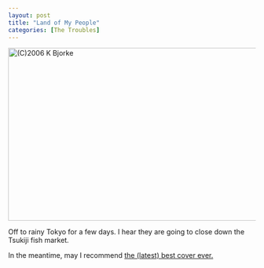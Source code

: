 ```yaml
---
layout: post
title: "Land of My People"
categories: [The Troubles]
---
```

<img title="(C)2006 K Bjorke" src="http://www.botzilla.com/blog/pix2006/2006_05a_11-lite.jpg" width="807" height="353" border="0" />

Off to rainy Tokyo for a few days. I hear they are going to close down the Tsukiji fish market.

In the meantime, may I recommend <a href="http://www.last.fm/music/Fiona+Apple/_/Sally%27s+Song">the (latest) best cover ever.</a>

<!--more-->

